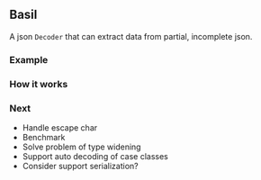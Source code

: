 ## Basil

A json `Decoder` that can extract data from partial, incomplete json.

### Example


### How it works


### Next

* Handle escape char
* Benchmark
* Solve problem of type widening
* Support auto decoding of case classes
* Consider support serialization?


